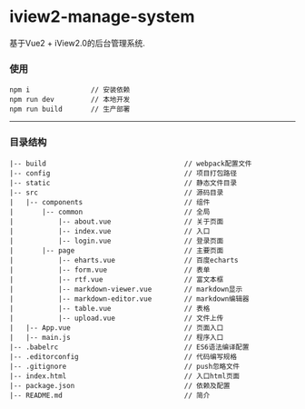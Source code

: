 # iview2-manage-system

基于Vue2 + iView2.0的后台管理系统.


### 使用
```
npm i               // 安装依赖
npm run dev         // 本地开发
npm run build       // 生产部署
```
--------------

### 目录结构
	|-- build                                  // webpack配置文件
	|-- config                                 // 项目打包路径
	|-- static                                 // 静态文件目录
	|-- src                                    // 源码目录
	|   |-- components                         // 组件
	|       |-- common                         // 全局
	|           |-- about.vue                  // 关于页面
	|           |-- index.vue                  // 入口
	|           |-- login.vue                  // 登录页面
	|   	|-- page                           // 主要页面
	|           |-- eharts.vue                 // 百度echarts
	|           |-- form.vue                   // 表单
	|           |-- rtf.vue                    // 富文本框
	|           |-- markdown-viewer.vue        // markdown显示
	|           |-- markdown-editor.vue        // markdown编辑器
	|           |-- table.vue                  // 表格
	|           |-- upload.vue                 // 文件上传
	|   |-- App.vue                            // 页面入口
	|   |-- main.js                            // 程序入口
	|-- .babelrc                               // ES6语法编译配置
	|-- .editorconfig                          // 代码编写规格
	|-- .gitignore                             // push忽略文件
	|-- index.html                             // 入口html页面
	|-- package.json                           // 依赖及配置
	|-- README.md                              // 简介
	